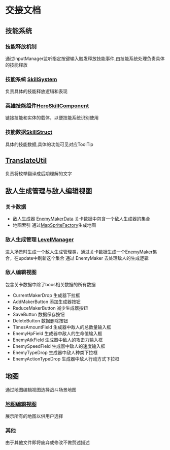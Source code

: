 ﻿# 交接文档

## 技能系统
### 技能释放机制
通过InputManager监听指定按键输入触发释放技能事件,由技能系统处理负责具体的技能释放
### 技能系统 [SkillSystem](Scripts/Runtime/System/SkillSystem.cs)
负责具体的技能释放逻辑和表现
### 英雄技能组件[HeroSkillComponent](Scripts/Runtime/Component/Skill/HeroSkillComponent.cs)
链接技能和实体的载体，以便技能系统识别使用
### 技能数据[SkillStruct](Scripts/Runtime/Data/SkillStruct.cs)
具体的技能数据,具体的功能可见对应ToolTip

## [TranslateUtil](Scripts/Runtime/Utils/TranslateUtil.cs)
负责将枚举翻译成后期理解的文字

## 敌人生成管理与敌人编辑视图
### 关卡数据
- 敌人生成器 [EnemyMakerData](Scripts/Runtime/Data/LevelData.cs) 关卡数据中包含一个敌人生成器的集合
- 地图索引 通过[MapSpriteFactory](Scripts/Factories/MapSpriteFactory.cs)生成地图
### 敌人生成管理 [LevelManager](Scripts/Runtime/Manager/LevelManager.cs)
进入场景时生成一个敌人生成管理类，通过关卡数据生成一个[EnemyMaker](Scripts/Runtime/Manager/LevelManager.cs)集合，在update中刷新这个集合
通过 EnemyMaker 去处理敌人的生成逻辑
### 敌人编辑视图
包含关卡数据中除了boos相关数据的所有数据
- CurrentMakerDrop 生成器下拉框
- AddMakerButton 添加生成器按钮
- ReduceMakerButton 减少生成器按钮
- SaveButton 数据保存按钮
- DeleteButton 数据删除按钮
- TimesAmountField 生成器中敌人的总数量输入框
- EnemyHpField 生成器中敌人的生命值输入框
- EnemyAtkField 生成器中敌人的攻击力输入框
- EnemySpeedField 生成器中敌人的速度输入框
- EnemyTypeDrop 生成器中敌人种类下拉框
- EnemyActionTypeDrop 生成器中敌人行动方式下拉框

## 地图
通过地图编辑视图选择战斗场景地图
### [地图编辑视图](Art/Scripts/UI/MapEditorView.cs)
展示所有的地图以供用户选择

### 其他
由于其他文件即将废弃或修改不做赘述描述